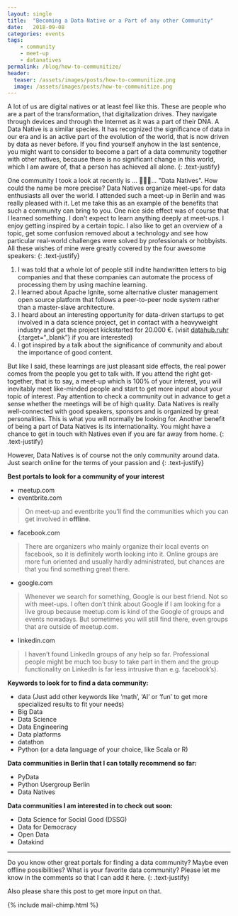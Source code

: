 ```yaml
---
layout: single
title:  "Becoming a Data Native or a Part of any other Community"
date:   2018-09-08
categories: events
tags: 
    - community
    - meet-up
    - datanatives
permalink: /blog/how-to-communitize/
header:
  teaser: /assets/images/posts/how-to-communitize.png
  image: /assets/images/posts/how-to-communitize.png
---
```


A lot of us are digital natives or at least feel like this. These are people who are a part of the transformation, that digitalization drives. They navigate through devices and through the Internet as it was a part of their DNA. A Data Native is a similar species. It has recognized the significance of data in our era and is an active part of the evolution of the world, that is now driven by data as never before. If you find yourself anyhow in the last sentence, you might want to consider to become a part of a data community together with other natives, because there is no significant change in this world, which I am aware of, that a person has achieved all alone. 
{: .text-justify}

One community I took a look at recently is ... 🥁🥁🥁... "Data Natives". How could the name be more precise? Data Natives organize meet-ups for data enthusiasts all over the world. I attended such a meet-up in Berlin and was really pleased with it. Let me take this as an example of the benefits that such a community can bring to you. 
One nice side effect was of course that I learned something. I don't expect to learn anything deeply at meet-ups. I enjoy getting inspired by a certain topic. I also like to get an overview of a topic, get some confusion removed about a technology and see how particular real-world challenges were solved by professionals or hobbyists. All these wishes of mine were greatly covered by the four awesome speakers:
{: .text-justify}

1. I was told that a whole lot of people still indite handwritten letters to big companies and that these companies can automate the process of processing them by using machine learning.
2. I learned about Apache Ignite, some alternative cluster management open source platform that follows a peer-to-peer node system rather than a master-slave architecture. 
3. I heard about an interesting opportunity for data-driven startups to get involved in a data science project, get in contact with a heavyweight industry and get the project kickstarted for 20.000 €. (visit [datahub.ruhr](datahub.ruhr) {:target=“_blank”} if you are interested)
4. I got inspired by a talk about the significance of community and about the importance of good content. 

But like I said, these learnings are just pleasant side effects, the real power comes from the people you get to talk with. If you attend the right get-together, that is to say, a meet-up which is 100% of your interest, you will inevitably meet like-minded people and start to get more input about your topic of interest. Pay attention to check a community out in advance to get a sense whether the meetings will be of high quality. Data Natives is really well-connected with good speakers, sponsors and is organized by great personalities. This is what you will normally be looking for. Another benefit of being a part of Data Natives is its internationality. You might have a chance to get in touch with Natives even if you are far away from home.
{: .text-justify}

However, Data Natives is of course not the only community around data. Just search online for the terms of your passion and 
{: .text-justify}

**Best portals to look for a community of your interest**
- meetup.com
- eventbrite.com
> On meet-up and eventbrite you’ll find the communities which you can get involved in __offline__.

- facebook.com
> There are organizers who mainly organize their local events on facebook, so it is definitely worth looking into it. Online groups are more fun oriented and usually hardly administrated, but chances are that you find something great there.

- google.com
> Whenever we search for something, Google is our best friend. Not so with meet-ups. I often don’t think about Google if I am looking for a live group because meetup.com is kind of the Google of groups and events nowadays. But sometimes you will still find there, even groups that are outside of meetup.com.

- linkedin.com 
> I haven’t found LinkedIn groups of any help so far. Professional people might be much too busy to take part in them and the group functionality on LinkedIn is far less intrusive than e.g. facebook’s).

**Keywords to look for to find a data community:**
- data (Just add other keywords like ‘math’, ‘AI’ or ‘fun’ to get more specialized results to fit your needs)
- Big Data
- Data Science
- Data Engineering
- Data platforms
- datathon
- Python (or a data language of your choice, like Scala or R)

**Data communities in Berlin that I can totally recommend so far:**
- PyData
- Python Usergroup Berlin
- Data Natives

**Data communities I am interested in to check out soon:**
- Data Science for Social Good (DSSG)
- Data for Democracy
- Open Data
- Datakind

___

Do you know other great portals for finding a data community? Maybe even offline possibilities? What is your favorite data community? Please let me know in the comments so that I can add it here.
{: .text-justify}

Also please share this post to get more input on that.

{% include mail-chimp.html %}